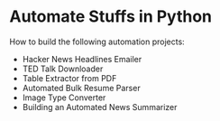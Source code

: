 # Automate Stuffs in Python

How to build the following automation projects:
- Hacker News Headlines Emailer 
- TED Talk Downloader
- Table Extractor from PDF
- Automated Bulk Resume Parser
- Image Type Converter
- Building an Automated News Summarizer 

